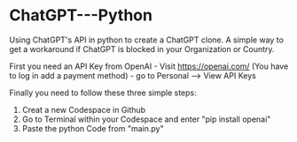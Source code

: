 # ChatGPT---Python
Using ChatGPT's API in python to create a ChatGPT clone.
A simple way to get a workaround if ChatGPT is blocked in your Organization or Country.

First you need an API Key from OpenAI - Visit https://openai.com/ (You have to log in add a payment method) - go to Personal --> View API Keys

Finally you need to follow these three simple steps:
  1. Creat a new Codespace in Github
  2. Go to Terminal within your Codespace and enter "pip install openai"
  3. Paste the python Code from "main.py"
